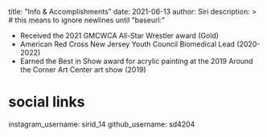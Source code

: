 title: "Info & Accomplishments"
date: 2021-06-13
author: Siri
description: > # this means to ignore newlines until "baseurl:"
- Received the 2021 GMCWCA All-Star Wrestler award (Gold)
- American Red Cross New Jersey Youth Council Biomedical Lead (2020-2022)
- Earned the Best in Show award for acrylic painting at the 2019 Around the Corner Art Center art show (2019)

# social links
instagram_username: sirid_14
github_username:  sd4204
